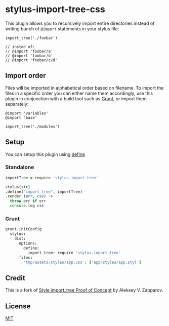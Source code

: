 # stylus-import-tree-css

This plugin allows you to recursively import entire directories instead of writing bunch of `@import`
statements in your stylus file:

```stylus
import_tree('./foobar')

// insted of:
// @import 'foobar/a'
// @import 'foobar/b'
// @import 'foobar/c/d'
```

## Import order
Files will be imported in alphabetical order based on filename. To import the files in a specific order you can either name them accordingly, use this plugin in conjunction with a build tool such as [Grunt](http://gruntjs.com/), or import them separately:

```stylus
@import 'variables'
@import 'base'

import_tree('./modules')
```

## Setup
You can setup this plugin using [define](https://github.com/LearnBoost/stylus/blob/master/docs/js.md#definename-fn)

### Standalone
```coffeescript
importTree = require 'stylus-import-tree'

stylus(str)
.define("import_tree", importTree)
.render (err, css) ->
  throw err if err
  console.log css
```

### Grunt
```coffeescript
grunt.initConfig
  stylus:
    dist:
      options:
        define:
          import_tree: require 'stylus-import-tree'
      files:
        'tmp/assets/styles/app.css': ['app/styles/app.styl']
```

## Credit
This is a fork of [Style import_tree Proof of Concept](https://github.com/ixti/stylus-import-tree) by Aleksey V. Zapparov.

## License
[MIT](https://github.com/tuxracer/stylus-import-tree/blob/master/LICENSE)

